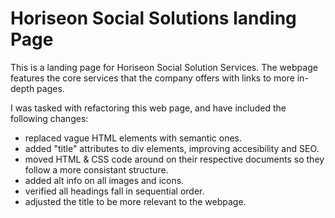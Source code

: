 # Horiseon Social Solutions landing Page

This is a landing page for Horiseon Social Solution Services. The webpage features the core services that the company offers with links to more in-depth pages.

I was tasked with refactoring this web page, and have included the following changes:
- replaced vague HTML elements with semantic ones.
- added "title" attributes to div elements, improving accesibility and SEO.
- moved HTML & CSS code around on their respective documents so they follow a more consistant structure.
- added alt info on all images and icons.
- verified all headings fall in sequential order.
- adjusted the title to be more relevant to the webpage.